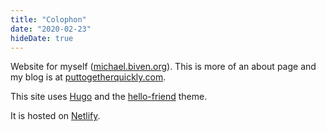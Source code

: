 ```yaml
---
title: "Colophon"
date: "2020-02-23"
hideDate: true
---
```


Website for myself ([michael.biven.org](https://michael.biven.org)). This is more of an about page and my blog is at [puttogetherquickly.com](https://puttogetherquickly.com).

This site uses [Hugo](https://gohugo.io/) and the [hello-friend](https://themes.gohugo.io/hugo-theme-hello-friend/)
 theme. 

It is hosted on [Netlify](https://www.netlify.com).